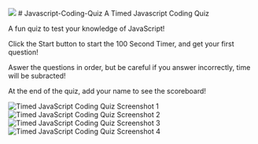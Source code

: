 <img src="https://img.shields.io/badge/LICENSE-mit-green"/>
# Javascript-Coding-Quiz
A Timed Javascript Coding Quiz

A fun quiz to test your knowledge of JavaScript!

Click the Start button to start the 100 Second Timer, and get your first question!

Aswer the questions in order, but be careful if you answer incorrectly, time will be subracted!

At the end of the quiz, add your name to see the scoreboard!


![Timed JavaScript Coding Quiz Screenshot 1](https://user-images.githubusercontent.com/68625400/97041403-60161d00-1524-11eb-949a-bfb0545c3ffe.png)
![Timed JavaScript Coding Quiz Screenshot 2](https://user-images.githubusercontent.com/68625400/97041408-61474a00-1524-11eb-95be-5b762b753329.png)
![Timed JavaScript Coding Quiz Screenshot 3](https://user-images.githubusercontent.com/68625400/97041410-61dfe080-1524-11eb-9826-243fc8ebf95f.png)
![Timed JavaScript Coding Quiz Screenshot 4](https://user-images.githubusercontent.com/68625400/97041412-63110d80-1524-11eb-9b7a-c4e597c36c58.png)
